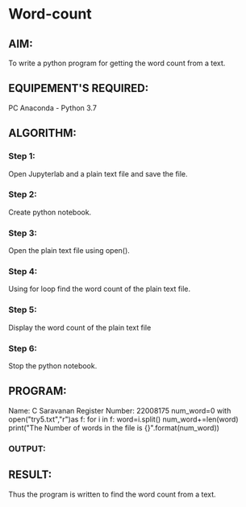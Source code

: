 # Word-count
## AIM:
To write a python program for getting the word count from a text.
## EQUIPEMENT'S REQUIRED: 
PC
Anaconda - Python 3.7
## ALGORITHM: 
### Step 1:
Open Jupyterlab and a plain text file and save the file.

### Step 2:
Create python notebook.
 
### Step 3:
Open the plain text file using open().


### Step 4:
Using for loop find the word count of the plain text file.


### Step 5: 
Display the word count of the plain text file

### Step 6:
Stop the python notebook.


## PROGRAM:
Name: C Saravanan
Register Number: 22008175
num_word=0
with open("try5.txt","r")as f:
    for i in f:
        word=i.split()
        num_word+=len(word)
print("The Number of words in the file is {}".format(num_word))



### OUTPUT:

## RESULT:
Thus the program is written to find the word count from a text.
